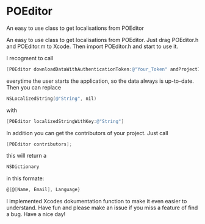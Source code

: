 POEditor
========

An easy to use class to get localisations from POEditor

An easy to use class to get localisations from POEditor. Just drag POEditor.h and POEditor.m to Xcode. Then import POEditor.h and start to use it.

I recogment to call 
```Objective-c
[POEditor downloadDataWithAuthenticationToken:@"Your_Token" andProjectID:@"Your_Project_ID"];
```
everytime the user starts the application, so the data always is up-to-date. Then you can replace 
```Objective-C
NSLocalizedString(@"String", nil)
```
with 

```Objective-C
[POEditor localizedStringWithKey:@"String"]
```
In addition you can get the contributors of your project. Just call 

```Objective-C
[POEditor contributors];
```
this will return a 
```Objective-C
NSDictionary
```
in this formate: 
```Objective-C
@{@[Name, Email], Language}
```
I implemented Xcodes dokumentation function to make it even easier to understand. Have fun and please make an issue if you miss a feature of find a bug. Have a nice day!
